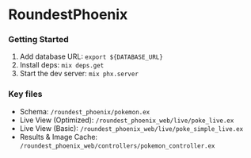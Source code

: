 # RoundestPhoenix

### Getting Started

1. Add database URL: `export ${DATABASE_URL}`
2. Install deps: `mix deps.get`
3. Start the dev server: `mix phx.server`

### Key files

- Schema: `/roundest_phoenix/pokemon.ex`
- Live View (Optimized): `/roundest_phoenix_web/live/poke_live.ex`
- Live View (Basic): `/roundest_phoenix_web/live/poke_simple_live.ex`
- Results & Image Cache: `/roundest_phoenix_web/controllers/pokemon_controller.ex`
